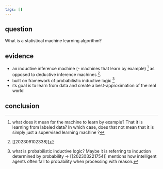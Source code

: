 ```yaml
---
tags: []
---
```

## question
What is a statistical machine learning algorithm?
## evidence
- an inductive inference machine (- machines that learn by example) [^1] as opposed to deductive inference machines [^3].
- built on framework of probabilistic inductive logic [^4]
- its goal is to learn from data and create a best-approximation of the real world

[^1]: what does it mean for the machine to learn by example? That it is learning from labeled data? In which case, does that not mean that it is simply just a supervised learning machine [^2] ? 
[^2]: [[202305100142]]
[^3]: [[202309102338]]
[^4]: what is probabilistic inductive logic? Maybe it is referring to induction determined by probability → [[202303221754]] mentions how intelligent agents often fall to probability when processing with reason.
## conclusion
